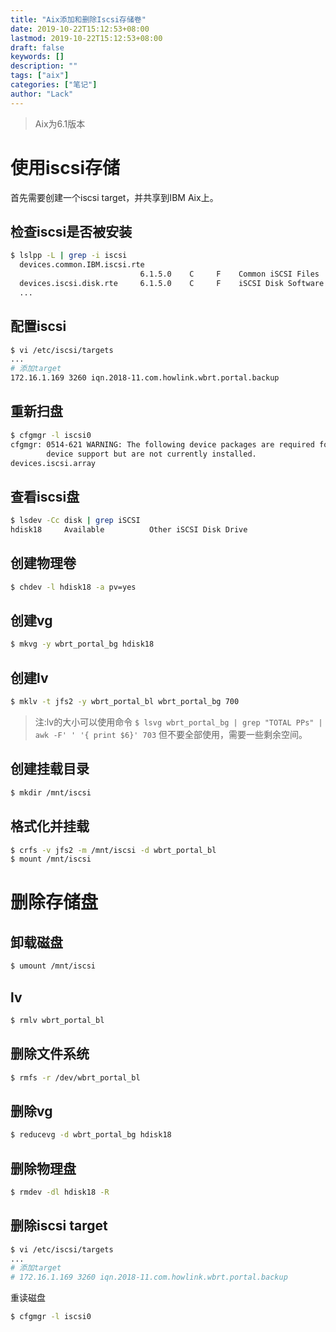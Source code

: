 ```yaml
---
title: "Aix添加和删除Iscsi存储卷"
date: 2019-10-22T15:12:53+08:00
lastmod: 2019-10-22T15:12:53+08:00
draft: false
keywords: []
description: ""
tags: ["aix"]
categories: ["笔记"]
author: "Lack"
---
```


> Aix为6.1版本
# 使用iscsi存储
首先需要创建一个iscsi target，并共享到IBM Aix上。
## 检查iscsi是否被安装
```bash
$ lslpp -L | grep -i iscsi 
  devices.common.IBM.iscsi.rte
                             6.1.5.0    C     F    Common iSCSI Files 
  devices.iscsi.disk.rte     6.1.5.0    C     F    iSCSI Disk Software 
  ...
```
## 配置iscsi
```bash
$ vi /etc/iscsi/targets
...
# 添加target
172.16.1.169 3260 iqn.2018-11.com.howlink.wbrt.portal.backup
```
## 重新扫盘
```bash
$ cfgmgr -l iscsi0
cfgmgr: 0514-621 WARNING: The following device packages are required for
        device support but are not currently installed.
devices.iscsi.array
```
## 查看iscsi盘
```bash
$ lsdev -Cc disk | grep iSCSI
hdisk18     Available          Other iSCSI Disk Drive
```
## 创建物理卷
```bash
$ chdev -l hdisk18 -a pv=yes
```
## 创建vg
```bash
$ mkvg -y wbrt_portal_bg hdisk18
```
## 创建lv
```bash
$ mklv -t jfs2 -y wbrt_portal_bl wbrt_portal_bg 700
```
> 注:lv的大小可以使用命令 
> `$ lsvg wbrt_portal_bg | grep "TOTAL PPs" | awk -F' ' '{ print $6}' 703`
> 但不要全部使用，需要一些剩余空间。

## 创建挂载目录
```bash
$ mkdir /mnt/iscsi
```
## 格式化并挂载
```bash
$ crfs -v jfs2 -m /mnt/iscsi -d wbrt_portal_bl
$ mount /mnt/iscsi
```
# 删除存储盘
## 卸载磁盘
```bash
$ umount /mnt/iscsi
```
## lv
```bash
$ rmlv wbrt_portal_bl
```
## 删除文件系统
```bash
$ rmfs -r /dev/wbrt_portal_bl
```
## 删除vg
```bash
$ reducevg -d wbrt_portal_bg hdisk18
```
## 删除物理盘
```bash
$ rmdev -dl hdisk18 -R
```
## 删除iscsi target
```bash
$ vi /etc/iscsi/targets
...
# 添加target
# 172.16.1.169 3260 iqn.2018-11.com.howlink.wbrt.portal.backup
```
重读磁盘
```bash
$ cfgmgr -l iscsi0
```
